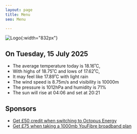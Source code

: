 ```yaml
---
layout: page
title: Menu
seo: Menu

---
```


![Logo](/images/logo.jpg){:width="832px"}

<!-- weather_marker starts -->
## On Tuesday, 15 July 2025

- The average temperature today is 18.16˚C,
- With highs of 18.75˚C and lows of 17.62˚C,
- It may feel like 17.89˚C with light rain
- The wind speed is 8.75m/s and visibility is 10000m
- The pressure is 1012hPa and humidity is 71%
- The sun will rise at 04:06 and set at 20:21

<!-- weather_marker ends -->

## Sponsors

- [Get £50 credit when switching to Octopus Energy](https://bit.ly/3oD1nnS)
- [Get £75 when taking a 1000mb YouFibre broadband plan](https://aklam.io/91zWhU?)
